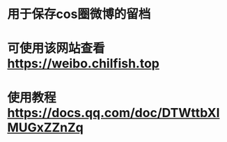 # 用于保存cos圈微博的留档
# 可使用该网站查看 https://weibo.chilfish.top
# 使用教程 https://docs.qq.com/doc/DTWttbXlMUGxZZnZq

